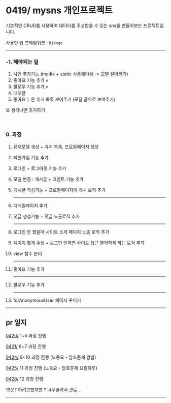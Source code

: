 # 0419/ mysns 개인프로젝트

기본적인 CRUD를 사용하여 데이터를 주고받을 수 있는 sns를 만들어보는 프로젝트입니다. 

사용한 웹 프레임워크 : `Django`

<hr>



### -1. 해야되는 일


1. 사진 추가기능 (media + static 사용해야됨 -> 모델 갈아엎기)
2. 좋아요 기능 추가 `v`
2. 팔로우 기능 추가 `v`
2. 대댓글 
2. 좋아요 누른 유저 목록 보여주기 (모달 폼으로 보여주기)

또 생각나면 추가하기

<br>

### 0. 과정


1. 유저모델 생성 + 유저 목록, 프로필페이지 생성

2. 회원가입 기능 추가

3. 로그인 + 로그아웃 기능 추가

4. 모델 변경 : 게시글 + 코멘트 기능 추가

5. 게시글 작성기능 + 프로필페이지에 게시 로직 추가

   <hr>

6. 디테일페이지 추가

7. 댓글 생성기능 + 댓글 노출로직 추가

   <hr>

8. 로그인 안 했을때 사이트 소개 페이지 노출 로직 추가

9. 페이지 몇개 수정 + 로그인 안하면 사이트 접근 불가하게 하는 로직 추가

10. view 함수 분리

    <hr>

11. 좋아요 기능 추가

    <hr>

12. 팔로우 기능 추가

    <hr>

13. forAnonymousUser 페이지 꾸미기


<hr>

## pr 일지

[0420/](./record/mysns_0420.md) 1~5 과정 진행

[0421/](./record/mysns_0421.md) 6~7 과정 진행

[0424/](./record/mysns_0424.md) 8~10 과정 진행 (노동요 - 암호준재 쌈밥)

[0425/](./record/mysns_0425.md) 11 과정 진행 (노동요 - 암호준재 요즘하루)

[0428/](./record/mysns_0428.md) 12 과정 진행

13은? 하려고했지만 ? 너무졸려서 관둠 ,.

<hr>

